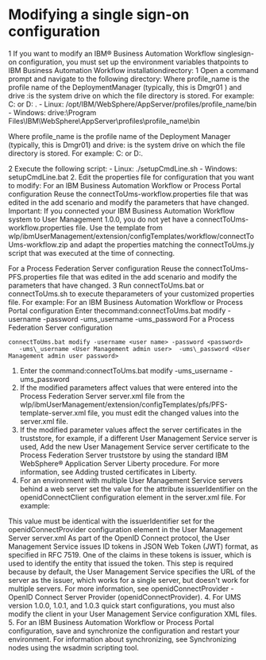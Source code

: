 # Modifying a  single sign-on configuration

1 If you want to modify an IBM® Business Automation Workflow singlesign-on configuration, you must set up the environment variables thatpoints to IBM Business Automation Workflow installationdirectory:
    1 Open a command prompt and navigate to the following directory: Where profile\_name is the profile name of the DeploymentManager (typically, this is Dmgr01 ) and drive :is the system drive on which the file directory is stored. For example: C: or D: .
        - Linux: /opt/IBM/WebSphere/AppServer/profiles/profile\_name/bin
        - Windows: drive:\Program Files\IBM\WebSphere\AppServer\profiles\profile\_name\bin

Where profile\_name is the profile name of the Deployment
Manager (typically, this is Dmgr01) and drive:
is the system drive on which the file directory is stored. For example: C: or D:.

2 Execute the following script:
    - Linux: ./setupCmdLine.sh
    - Windows:  setupCmdLine.bat
2. Edit the properties file for configuration that you want to modify:
For an IBM Business Automation Workflow 
or Process Portal 
configuration
Reuse the connectToUms-workflow.properties file
that was edited in the add scenario and modify the parameters that
have changed. Important: If you connected your IBM Business Automation Workflow system
to User Management 1.0.0, you do not yet have a connectToUms-workflow.properties file.
Use the template from wlp/ibmUserManagement/extension/configTemplates/workflow/connectToUms-workflow.zip and
adapt the properties matching the connectToUms.jy script
that was executed at the time of connecting.

For a Process Federation Server 
configuration
Reuse the connectToUms-PFS.properties file
that was edited in the add scenario and modify the parameters that
have changed.
3 Run connectToUms.bat or connectToUms.sh to execute theparameters of your customized properties file. For example: For an IBM Business Automation Workflow or Process Portal configuration Enter thecommand:connectToUms.bat modify -username <user name> -password <password> -ums\_username <User Management admin user> -ums\_password <User Management admin user password> For a Process Federation Server configuration

```
connectToUms.bat modify -username <user name> -password <password> 
   -ums\_username <User Management admin user>  -ums\_password <User Management admin user password>
```

1. Enter the
command:connectToUms.bat modify
   -ums\_username <User Management admin user> -ums\_password <User Management admin user password>
2. If the modified parameters affect values that were entered into the Process Federation Server
server.xml file from the
wlp/ibmUserManagement/extension/configTemplates/pfs/PFS-template-server.xml
file, you must edit the changed values into the server.xml file.
3. If the modified parameter values affect the server certificates in the truststore, for example,
if a different User Management Service server is used, Add the new
User Management Service server certificate to the Process Federation Server truststore by using the standard
IBM
WebSphere® Application Server Liberty procedure. For more
information, see Adding trusted certificates in Liberty.
4. For an environment with multiple User Management Service servers behind a web server set the value for the attribute
issuerIdentifier on the openidConnectClient configuration element
in the server.xml file. For example:
<openidConnectClient id="umsClient" issuerIdentifier="https://webserverhost/oidc/endpoint/ums" />
This value must be identical with the issuerIdentifier set for the
openidConnectProvider configuration element in the User Management Server server.xml As part of
the OpenID Connect protocol, the User Management Service issues ID tokens in JSON Web Token (JWT)
format, as specified in RFC
7519. One of the claims in these tokens is issuer, which is used to identify the entity that
issued the token. This step is required because by default, the User Management Service specifies
the URL of the server as the issuer, which works for a single server, but doesn't work for multiple
servers. For more information, see openidConnectProvider - OpenID Connect Server Provider
(openidConnectProvider).
4. For UMS version 1.0.0, 1.0.1, and 1.0.3 quick start configurations, you must also modify the
client in your User Management Service configuration XML files.
5. For an IBM Business Automation Workflow 
or  Process Portal 
configuration, save and synchronize the configuration and restart
your environment. For information about synchronizing, see Synchronizing nodes using the wsadmin scripting tool.